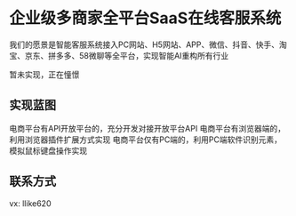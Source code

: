 # 企业级多商家全平台SaaS在线客服系统

我们的愿景是智能客服系统接入PC网站、H5网站、APP、微信、抖音、快手、淘宝、京东、拼多多、58微聊等全平台，实现智能AI重构所有行业

暂未实现，正在憧憬

## 实现蓝图

电商平台有API开放平台的，充分开发对接开放平台API
电商平台有浏览器端的，利用浏览器插件扩展方式实现
电商平台仅有PC端的，利用PC端软件识别元素，模拟鼠标键盘操作实现


## 联系方式

vx: llike620
